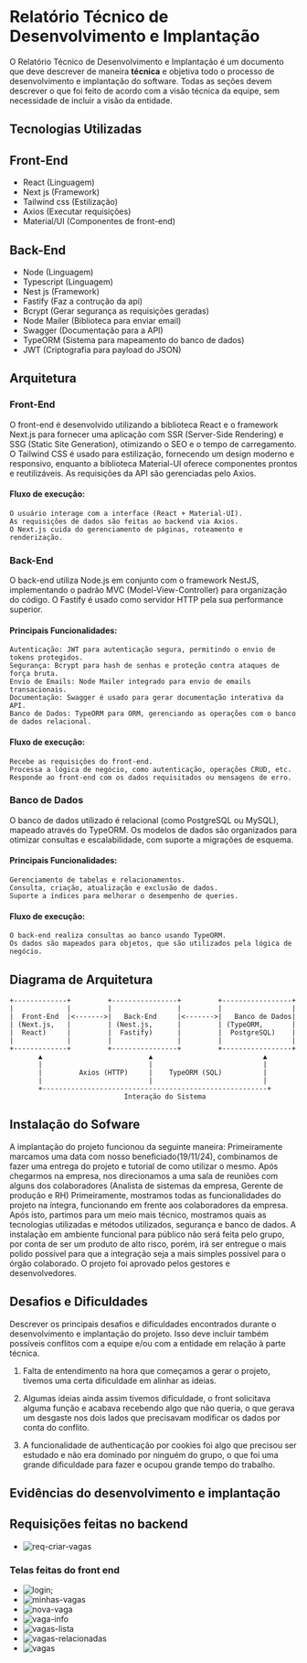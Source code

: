 # Relatório Técnico de Desenvolvimento e Implantação

O Relatório Técnico de Desenvolvimento e Implantação é um documento que deve descrever de maneira **técnica** e objetiva todo o processo de desenvolvimento e implantação do software. Todas as seções devem descrever o que foi feito de acordo com a visão técnica da equipe, sem necessidade de incluir a visão da entidade.

## Tecnologias Utilizadas

Front-End
---
- React (Linguagem)
- Next js (Framework)
- Tailwind css (Estilização)
- Axios (Executar requisições)
- Material/UI (Componentes de front-end)

Back-End
---
- Node (Linguagem)
- Typescript (Linguagem)
- Nest js (Framework)
- Fastify (Faz a contrução da api)
- Bcrypt (Gerar segurança as requisições geradas)
- Node Mailer (Biblioteca para enviar email)
- Swagger (Documentação para a API)
- TypeORM (Sistema para mapeamento do banco de dados)
- JWT (Criptografia para payload do JSON)

## Arquitetura

### Front-End

O front-end é desenvolvido utilizando a biblioteca React e o framework Next.js para fornecer uma aplicação com SSR (Server-Side Rendering) e SSG (Static Site Generation), otimizando o SEO e o tempo de carregamento.
O Tailwind CSS é usado para estilização, fornecendo um design moderno e responsivo, enquanto a biblioteca Material-UI oferece componentes prontos e reutilizáveis. As requisições da API são gerenciadas pelo Axios.

#### Fluxo de execução:

    O usuário interage com a interface (React + Material-UI).
    As requisições de dados são feitas ao backend via Axios.
    O Next.js cuida do gerenciamento de páginas, roteamento e renderização.

### Back-End

O back-end utiliza Node.js em conjunto com o framework NestJS, implementando o padrão MVC (Model-View-Controller) para organização do código. O Fastify é usado como servidor HTTP pela sua performance superior.

#### Principais Funcionalidades:

    Autenticação: JWT para autenticação segura, permitindo o envio de tokens protegidos.
    Segurança: Bcrypt para hash de senhas e proteção contra ataques de força bruta.
    Envio de Emails: Node Mailer integrado para envio de emails transacionais.
    Documentação: Swagger é usado para gerar documentação interativa da API.
    Banco de Dados: TypeORM para ORM, gerenciando as operações com o banco de dados relacional.

#### Fluxo de execução:

    Recebe as requisições do front-end.
    Processa a lógica de negócio, como autenticação, operações CRUD, etc.
    Responde ao front-end com os dados requisitados ou mensagens de erro.

### Banco de Dados

O banco de dados utilizado é relacional (como PostgreSQL ou MySQL), mapeado através do TypeORM.
Os modelos de dados são organizados para otimizar consultas e escalabilidade, com suporte a migrações de esquema.

#### Principais Funcionalidades:

    Gerenciamento de tabelas e relacionamentos.
    Consulta, criação, atualização e exclusão de dados.
    Suporte a índices para melhorar o desempenho de queries.

#### Fluxo de execução:

    O back-end realiza consultas ao banco usando TypeORM.
    Os dados são mapeados para objetos, que são utilizados pela lógica de negócio.

## Diagrama de Arquitetura

```plaintext
+-------------+         +----------------+         +-----------------+
|             |         |                |         |                 |
|  Front-End  |<------->|   Back-End     |<------->|   Banco de Dados|
| (Next.js,   |         | (Nest.js,      |         | (TypeORM,       |
|  React)     |         |  Fastify)      |         |  PostgreSQL)    |
|             |         |                |         |                 |
+-------------+         +----------------+         +-----------------+
       ▲                          ▲                           ▲
       |                          |                           |
       |         Axios (HTTP)     |    TypeORM (SQL)          |
       |                          |                           |
       +-------------------------------------------------------+
                            Interação do Sistema
```

## Instalação do Sofware

A implantação do projeto funcionou da seguinte maneira:
Primeiramente marcamos uma data com nosso beneficiado(19/11/24), combinamos de fazer uma entrega do projeto e tutorial de como utilizar o mesmo.
Após chegarmos na empresa, nos direcionamos a uma sala de reuniões com alguns dos colaboradores (Analista de sistemas da empresa, Gerente de produção e RH)
Primeiramente, mostramos todas as funcionalidades do projeto na íntegra, funcionando em frente aos colaboradores da empresa.
Após isto, partimos para um meio mais técnico, mostramos quais as tecnologias utilizadas e métodos utilizados, segurança e banco de dados.
A instalação em ambiente funcional para público não será feita pelo grupo, por conta de ser um produto de alto risco, porém, irá ser entregue o mais polido possível para que a integração seja a mais simples possível para o órgão colaborado.
O projeto foi aprovado pelos gestores e desenvolvedores.

## Desafios e Dificuldades

Descrever os principais desafios e dificuldades encontrados durante o desenvolvimento e implantação do projeto. Isso deve incluir também possíveis conflitos com a equipe e/ou com a entidade em relação à parte técnica.

1. Falta de entendimento na hora que começamos a gerar o projeto, tivemos uma certa dificuldade em alinhar as ideias.

2. Algumas ideias ainda assim tivemos dificuldade, o front solicitava alguma função e acabava recebendo algo que não queria, o que gerava um desgaste nos dois lados que precisavam modificar os dados por conta do conflito.

3. A funcionalidade de authenticação por cookies foi algo que precisou ser estudado e não era dominado por ninguém do grupo, o que foi uma grande dificuldade para fazer e ocupou grande tempo do trabalho.


## Evidências do desenvolvimento e implantação

## Requisições feitas no backend
* ![req-criar-vagas](assets/req-criar-vagas.jpg)

### Telas feitas do front end
* ![login](assets/login.png);
* ![minhas-vagas](assets/minhas-vagas.png)
* ![nova-vaga](assets/nova-vaga.png)
* ![vaga-info](assets/vaga-info.png)
* ![vagas-lista](assets/vagas-lista.png)
* ![vagas-relacionadas](assets/vagas-relacionadas.png)
* ![vagas](assets/vagas.png)